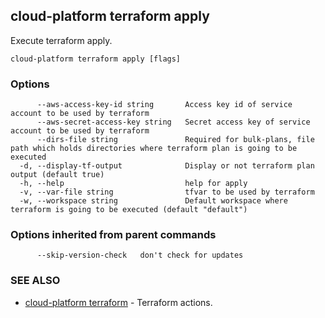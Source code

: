 ## cloud-platform terraform apply

Execute terraform apply.

```
cloud-platform terraform apply [flags]
```

### Options

```
      --aws-access-key-id string       Access key id of service account to be used by terraform
      --aws-secret-access-key string   Secret access key of service account to be used by terraform
      --dirs-file string               Required for bulk-plans, file path which holds directories where terraform plan is going to be executed
  -d, --display-tf-output              Display or not terraform plan output (default true)
  -h, --help                           help for apply
  -v, --var-file string                tfvar to be used by terraform
  -w, --workspace string               Default workspace where terraform is going to be executed (default "default")
```

### Options inherited from parent commands

```
      --skip-version-check   don't check for updates
```

### SEE ALSO

* [cloud-platform terraform](cloud-platform_terraform.md)	 - Terraform actions.

